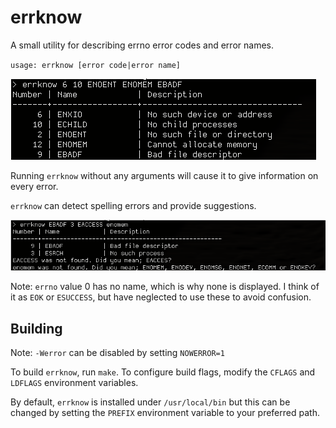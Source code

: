 # errknow

A small utility for describing errno error codes and error names.

`usage: errknow [error code|error name]`

![](example.png)

Running `errknow` without any arguments will cause it to give information on every error.

`errknow` can detect spelling errors and provide suggestions.

![](spelling.png)

Note: `errno` value 0 has no name, which is why none is displayed.
I think of it as `EOK` or `ESUCCESS`, but have neglected to use these to avoid confusion.

## Building

Note: `-Werror` can be disabled by setting `NOWERROR=1`

To build `errknow`, run `make`.
To configure build flags, modify the `CFLAGS` and `LDFLAGS` environment variables.  

By default, `errknow` is installed under `/usr/local/bin`
but this can be changed by setting the `PREFIX` environment variable
to your preferred path.
